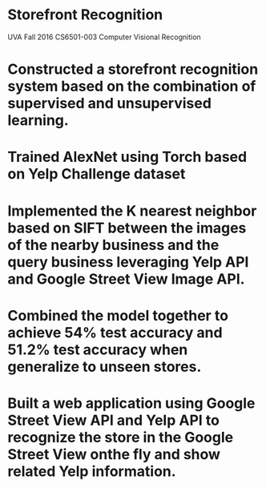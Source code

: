 # Storefront Recognition 
UVA Fall 2016 CS6501-003 Computer Visional Recognition 
# Constructed a storefront recognition system based on the combination of supervised and unsupervised learning.
# Trained AlexNet using Torch based on Yelp Challenge dataset
# Implemented the K nearest neighbor based on SIFT between the images of the nearby business and the query business leveraging Yelp API and Google Street View Image API.
# Combined the model together to achieve 54% test accuracy and 51.2% test accuracy when generalize to unseen stores.
# Built a web application using Google Street View API and Yelp API to recognize the store in the Google Street View onthe fly and show related Yelp information.
